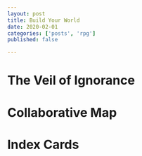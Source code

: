 ```yaml
---
layout: post
title: Build Your World
date: 2020-02-01
categories: ['posts', 'rpg']
published: false

---
```




# The Veil of Ignorance

# Collaborative Map

# Index Cards
